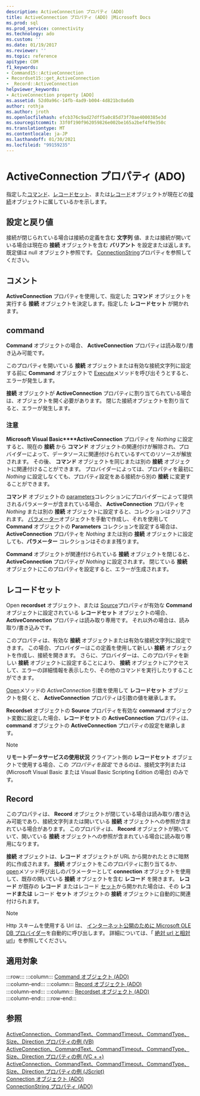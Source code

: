 ```yaml
---
description: ActiveConnection プロパティ (ADO)
title: ActiveConnection プロパティ (ADO) |Microsoft Docs
ms.prod: sql
ms.prod_service: connectivity
ms.technology: ado
ms.custom: ''
ms.date: 01/19/2017
ms.reviewer: ''
ms.topic: reference
apitype: COM
f1_keywords:
- Command15::ActiveConnection
- Recordset15::get_ActiveConnection
- _Record::ActiveConnection
helpviewer_keywords:
- ActiveConnection property [ADO]
ms.assetid: 52d0a96c-14fb-4ad9-b004-4d821bc0a6db
author: rothja
ms.author: jroth
ms.openlocfilehash: efcb376c9ad27dff5a0c85d73f70ae4000385e3d
ms.sourcegitcommit: 33f0f190f962059826e002be165a2bef4f9e350c
ms.translationtype: MT
ms.contentlocale: ja-JP
ms.lasthandoff: 01/30/2021
ms.locfileid: "99159235"
---
```

# <a name="activeconnection-property-ado"></a>ActiveConnection プロパティ (ADO)
指定した[コマンド](./command-object-ado.md)、[レコードセット](./recordset-object-ado.md)、または[レコード](./record-object-ado.md)オブジェクトが現在どの[接続](./connection-object-ado.md)オブジェクトに属しているかを示します。  
  
## <a name="settings-and-return-values"></a>設定と戻り値  
 接続が閉じられている場合は接続の定義を含む **文字列** 値、または接続が開いている場合は現在の **接続** オブジェクトを含む **バリアント** を設定または返します。 既定値は null オブジェクト参照です。 [ConnectionString](./connectionstring-property-ado.md)プロパティを参照してください。  
  
## <a name="remarks"></a>コメント  
 **ActiveConnection** プロパティを使用して、指定した **コマンド** オブジェクトを実行する **接続** オブジェクトを決定します。指定した **レコードセット** が開かれます。  
  
## <a name="command"></a>command  
 **Command** オブジェクトの場合、 **ActiveConnection** プロパティは読み取り/書き込み可能です。  
  
 このプロパティを開いている **接続** オブジェクトまたは有効な接続文字列に設定する前に **Command** オブジェクトで [Execute](./execute-method-ado-command.md)メソッドを呼び出そうとすると、エラーが発生します。  
  
 **接続** オブジェクトが **ActiveConnection** プロパティに割り当てられている場合は、オブジェクトを開く必要があります。 閉じた接続オブジェクトを割り当てると、エラーが発生します。  
  
### <a name="note"></a>注意  
 **Microsoft Visual Basic****ActiveConnection** プロパティを *Nothing* に設定すると、現在の **接続** から **コマンド** オブジェクトの関連付けが解除され、プロバイダーによって、データソースに関連付けられているすべてのリソースが解放されます。 その後、 **コマンド** オブジェクトを同じまたは別の **接続** オブジェクトに関連付けることができます。 プロバイダーによっては、プロパティを最初に *Nothing* に設定しなくても、プロパティ設定をある接続から別の **接続** に変更することができます。  
  
 **コマンド** オブジェクトの [parameters](./parameters-collection-ado.md)コレクションにプロバイダーによって提供されるパラメーターが含まれている場合、 **ActiveConnection** プロパティを *Nothing* または別の **接続** オブジェクトに設定すると、コレクションはクリアされます。 [パラメーター](./parameter-object.md)オブジェクトを手動で作成し、それを使用して **Command** オブジェクトの **Parameters** コレクションを設定する場合は、 **ActiveConnection** プロパティを *Nothing* または別の **接続** オブジェクトに設定しても、**パラメーター** コレクションはそのまま残ります。  
  
 **Command** オブジェクトが関連付けられている **接続** オブジェクトを閉じると、 **ActiveConnection** プロパティが *Nothing* に設定されます。 閉じている **接続** オブジェクトにこのプロパティを設定すると、エラーが生成されます。  
  
## <a name="recordset"></a>レコードセット  
 Open **recordset** オブジェクト、または [Source](./source-property-ado-recordset.md)プロパティが有効な **Command** オブジェクトに設定されている **レコードセット** オブジェクトの場合、 **ActiveConnection** プロパティは読み取り専用です。 それ以外の場合は、読み取り/書き込みです。  
  
 このプロパティは、有効な **接続** オブジェクトまたは有効な接続文字列に設定できます。 この場合、プロバイダーはこの定義を使用して新しい **接続** オブジェクトを作成し、接続を開きます。 さらに、プロバイダーは、このプロパティを新しい **接続** オブジェクトに設定することにより、 **接続** オブジェクトにアクセスして、エラーの詳細情報を表示したり、その他のコマンドを実行したりすることができます。  
  
 [Open](./open-method-ado-recordset.md)メソッドの *ActiveConnection* 引数を使用して **レコードセット** オブジェクトを開くと、 **ActiveConnection** プロパティは引数の値を継承します。  
  
 **Recordset** オブジェクトの **Source** プロパティを有効な **command** オブジェクト変数に設定した場合、**レコードセット** の **ActiveConnection** プロパティは、 **command** オブジェクトの **ActiveConnection** プロパティの設定を継承します。  
  
> [!NOTE]
>  **リモートデータサービスの使用状況** クライアント側の **レコードセット** オブジェクトで使用する場合、この *プロパティを設定* できるのは、接続文字列または (Microsoft Visual Basic または Visual Basic Scripting Edition の場合) のみです。  
  
## <a name="record"></a>Record  
 このプロパティは、 **Record** オブジェクトが閉じている場合は読み取り/書き込み可能であり、接続文字列または開いている **接続** オブジェクトへの参照が含まれている場合があります。 このプロパティは、 **Record** オブジェクトが開いていて、開いている **接続** オブジェクトへの参照が含まれている場合に読み取り専用になります。  
  
 **接続** オブジェクトは、**レコード** オブジェクトが URL から開かれたときに暗黙的に作成されます。 **接続** オブジェクトをこのプロパティに割り当てるか、 [open](./open-method-ado-record.md)メソッド呼び出しのパラメーターとして **connection** オブジェクトを使用して、既存の開いている **接続** オブジェクトを含む **レコード** を開きます。 **レコード** が既存の **レコード** またはレコード [セット](./recordset-object-ado.md)から開かれた場合は、その **レコードまたは** レコード **セット** オブジェクトの **接続** オブジェクトに自動的に関連付けられます。  
  
> [!NOTE]
>  Http スキームを使用する Url は、 [インターネット公開のために Microsoft OLE DB プロバイダー](../../guide/appendixes/microsoft-ole-db-provider-for-internet-publishing.md)を自動的に呼び出します。 詳細については、「 [絶対 url と相対 url](../../guide/data/absolute-and-relative-urls.md)」を参照してください。  
  
## <a name="applies-to"></a>適用対象  

:::row:::
    :::column:::
        [Command オブジェクト (ADO)](./command-object-ado.md)  
    :::column-end:::
    :::column:::
        [Record オブジェクト (ADO)](./record-object-ado.md)  
    :::column-end:::
    :::column:::
        [Recordset オブジェクト (ADO)](./recordset-object-ado.md)  
    :::column-end:::
:::row-end:::

## <a name="see-also"></a>参照  
 [ActiveConnection、CommandText、CommandTimeout、CommandType、Size、Direction プロパティの例 (VB)](./activeconnection-commandtext-commandtimeout-commandtype-size-example-vb.md)   
 [ActiveConnection、CommandText、CommandTimeout、CommandType、Size、Direction プロパティの例 (VC + +)](./activeconnection-commandtext-commandtimeout-commandtype-size-example-vc.md)   
 [ActiveConnection、CommandText、CommandTimeout、CommandType、Size、Direction プロパティの例 (JScript)](./activeconnection-commandtext-timeout-type-size-example-jscript.md)   
 [Connection オブジェクト (ADO)](./connection-object-ado.md)   
 [ConnectionString プロパティ (ADO)](./connectionstring-property-ado.md)